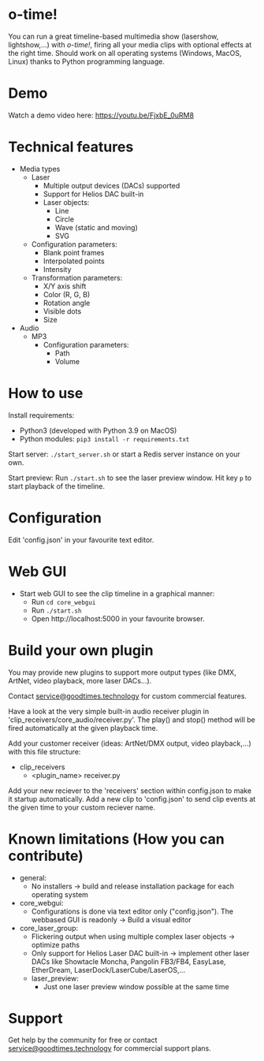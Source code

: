 # o-time!
You can run a great timeline-based multimedia show (lasershow, lightshow,...) with *o-time!*, firing all your media clips with optional effects at the right time. Should work on all operating systems (Windows, MacOS, Linux) thanks to Python programming language.

# Demo
Watch a demo video here: https://youtu.be/FjxbE_0uRM8

# Technical features
- Media types
    - Laser
        - Multiple output devices (DACs) supported
        - Support for Helios DAC built-in
        - Laser objects:
            - Line
            - Circle
            - Wave (static and moving)
            - SVG
    - Configuration parameters:
        - Blank point frames
        - Interpolated points
        - Intensity
    - Transformation parameters:
        - X/Y axis shift
        - Color (R, G, B)
        - Rotation angle
        - Visible dots
        - Size
 - Audio
    - MP3
        - Configuration parameters:
            - Path
            - Volume

# How to use
Install requirements:
- Python3 (developed with Python 3.9 on MacOS)
- Python modules: `pip3 install -r requirements.txt`

Start server:
`./start_server.sh` or start a Redis server instance on your own.

Start preview:
Run `./start.sh` to see the laser preview window.
Hit key `p` to start playback of the timeline.

# Configuration
Edit 'config.json' in your favourite text editor.

# Web GUI
- Start web GUI to see the clip timeline in a graphical manner:
    - Run `cd core_webgui`
    - Run `./start.sh`
    - Open http://localhost:5000 in your favourite browser.

# Build your own plugin
You may provide new plugins to support more output types (like DMX, ArtNet, video playback, more laser DACs...).

Contact service@goodtimes.technology for custom commercial features.

Have a look at the very simple built-in audio receiver plugin in 'clip_receivers/core_audio/receiver.py'. The play() and stop() method will be fired automatically at the given playback time.

Add your customer receiver (ideas: ArtNet/DMX output, video playback,...) with this file structure:
- clip_receivers
    - <plugin_name>
        receiver.py

Add your new reciever to the 'receivers' section within config.json to make it startup automatically.
Add a new clip to 'config.json' to send clip events at the given time to your custom reciever name.

# Known limitations (How you can contribute)
- general:
    - No installers -> build and release installation package for each operating system
- core_webgui:
    - Configurations is done via text editor only ("config.json"). The webbased GUI is readonly -> Build a visual editor
- core_laser_group:
    - Flickering output when using multiple complex laser objects -> optimize paths
    - Only support for Helios Laser DAC built-in -> implement other laser DACs like Showtacle Moncha, Pangolin FB3/FB4, EasyLase, EtherDream, LaserDock/LaserCube/LaserOS,...
    - laser_preview:
        - Just one laser preview window possible at the same time

# Support
Get help by the community for free or contact service@goodtimes.technology for commercial support plans.
